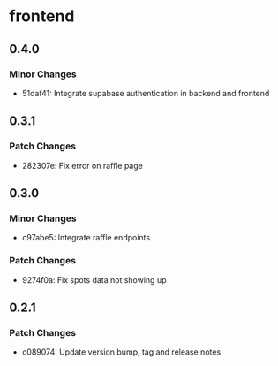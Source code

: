# frontend

## 0.4.0

### Minor Changes

- 51daf41: Integrate supabase authentication in backend and frontend

## 0.3.1

### Patch Changes

- 282307e: Fix error on raffle page

## 0.3.0

### Minor Changes

- c97abe5: Integrate raffle endpoints

### Patch Changes

- 9274f0a: Fix spots data not showing up

## 0.2.1

### Patch Changes

- c089074: Update version bump, tag and release notes
